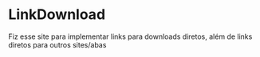 # LinkDownload
 Fiz esse site para implementar links para downloads diretos, além de links diretos para outros sites/abas 
